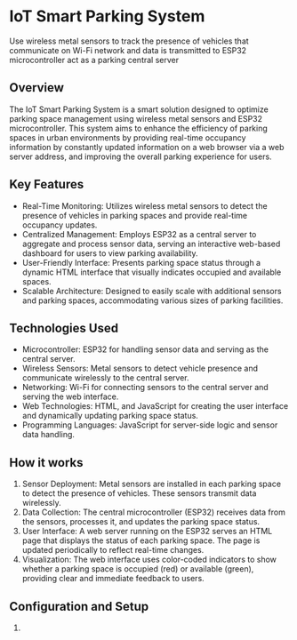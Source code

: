 # IoT Smart Parking System
Use wireless metal sensors to track the presence of vehicles that communicate on Wi-Fi network and data is transmitted to ESP32 microcontroller act as a parking central server
## Overview
The IoT Smart Parking System is a smart solution designed to optimize parking space management using wireless metal sensors and ESP32 microcontroller. This system aims to enhance the efficiency of parking spaces in urban environments by providing real-time occupancy information by constantly updated information on a web browser via a web server address, and improving the overall parking experience for users.
## Key Features
* Real-Time Monitoring: Utilizes wireless metal sensors to detect the presence of vehicles in parking spaces and provide real-time occupancy updates.
* Centralized Management: Employs ESP32 as a central server to aggregate and process sensor data, serving an interactive web-based dashboard for users to view parking availability.
* User-Friendly Interface: Presents parking space status through a dynamic HTML interface that visually indicates occupied and available spaces.
* Scalable Architecture: Designed to easily scale with additional sensors and parking spaces, accommodating various sizes of parking facilities.
## Technologies Used
* Microcontroller: ESP32 for handling sensor data and serving as the central server.
* Wireless Sensors: Metal sensors to detect vehicle presence and communicate wirelessly to the central server.
* Networking: Wi-Fi for connecting sensors to the central server and serving the web interface.
* Web Technologies: HTML, and JavaScript for creating the user interface and dynamically updating parking space status.
* Programming Languages: JavaScript for server-side logic and sensor data handling.
## How it works
1. Sensor Deployment: Metal sensors are installed in each parking space to detect the presence of vehicles. These sensors transmit data wirelessly.
2. Data Collection: The central microcontroller (ESP32) receives data from the sensors, processes it, and updates the parking space status.
3. User Interface: A web server running on the ESP32 serves an HTML page that displays the status of each parking space. The page is updated periodically to reflect real-time changes.
4. Visualization: The web interface uses color-coded indicators to show whether a parking space is occupied (red) or available (green), providing clear and immediate feedback to users.
## Configuration and Setup
1. 
